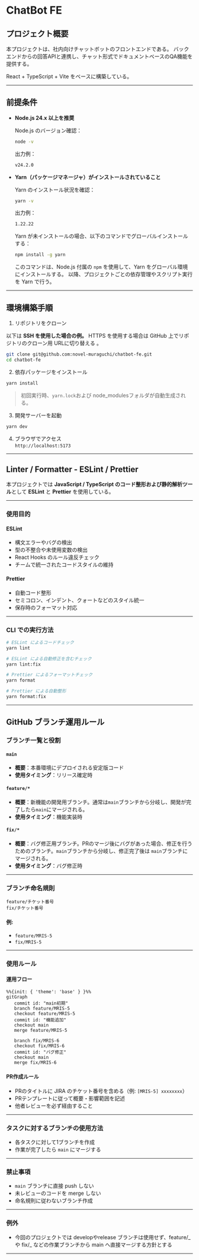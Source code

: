 # ChatBot FE

## プロジェクト概要

本プロジェクトは、社内向けチャットボットのフロントエンドである。
バックエンドからの回答APIと連携し、チャット形式でドキュメントベースのQA機能を提供する。

React + TypeScript + Vite をベースに構築している。

---

## 前提条件

- **Node.js 24.x 以上を推奨**

  Node.js のバージョン確認：

  ```bash
  node -v
  ```

  出力例：

  ```bash
  v24.2.0
  ```

- **Yarn（パッケージマネージャ）がインストールされていること**

  Yarn のインストール状況を確認：

  ```bash
  yarn -v
  ```

  出力例：

  ```bash
  1.22.22
  ```

  Yarn が未インストールの場合、以下のコマンドでグローバルインストールする：

  ```bash
  npm install -g yarn
  ```

  このコマンドは、Node.js 付属の `npm` を使用して、Yarn をグローバル環境にインストールする。
  以降、プロジェクトごとの依存管理やスクリプト実行を Yarn で行う。

---

## 環境構築手順

1. リポジトリをクローン

以下は **SSH を使用した場合の例。** HTTPS を使用する場合は GitHub 上でリポジトリのクローン用 URLに切り替える 。

```bash
git clone git@github.com:novel-muraguchi/chatbot-fe.git
cd chatbot-fe
```

2. 依存パッケージをインストール

```bash
yarn install
```

> 初回実行時、`yarn.lock`および node_modulesフォルダが自動生成される。

3. 開発サーバーを起動

```bash
yarn dev
```

4. ブラウザでアクセス  
   `http://localhost:5173`

---

## Linter / Formatter - ESLint / Prettier

本プロジェクトでは **JavaScript / TypeScript のコード整形および静的解析ツール**として **ESLint** と **Prettier** を使用している。

---

### 使用目的

#### ESLint

- 構文エラーやバグの検出
- 型の不整合や未使用変数の検出
- React Hooks のルール違反チェック
- チームで統一されたコードスタイルの維持

#### Prettier

- 自動コード整形
- セミコロン、インデント、クォートなどのスタイル統一
- 保存時のフォーマット対応

---

### CLI での実行方法

```bash
# ESLint によるコードチェック
yarn lint

# ESLint による自動修正を含むチェック
yarn lint:fix

# Prettier によるフォーマットチェック
yarn format

# Prettier による自動整形
yarn format:fix
```

---

## GitHub ブランチ運用ルール

### ブランチ一覧と役割

#### `main`

- **概要**：本番環境にデプロイされる安定版コード
- **使用タイミング**：リリース確定時

#### `feature/*`

- **概要**：新機能の開発用ブランチ。通常は`main`ブランチから分岐し、開発が完了したら`main`にマージされる。
- **使用タイミング**：機能実装時

#### `fix/*`

- **概要**：バグ修正用ブランチ。PRのマージ後にバグがあった場合、修正を行うためのブランチ。`main`ブランチから分岐し、修正完了後は `main`ブランチにマージされる。
- **使用タイミング**：バグ修正時

---

### ブランチ命名規則

```
feature/チケット番号
fix/チケット番号
```

#### 例:

- `feature/MRIS-5`
- `fix/MRIS-5`

---

### 使用ルール

#### 運用フロー

```mermaid
%%{init: { 'theme': 'base' } }%%
gitGraph
   commit id: "main初期"
   branch feature/MRIS-5
   checkout feature/MRIS-5
   commit id: "機能追加"
   checkout main
   merge feature/MRIS-5

   branch fix/MRIS-6
   checkout fix/MRIS-6
   commit id: "バグ修正"
   checkout main
   merge fix/MRIS-6

```

#### PR作成ルール

- PRのタイトルに JIRA のチケット番号を含める（例: `[MRIS-5] xxxxxxxx`）
- PRテンプレートに従って概要・影響範囲を記述
- 他者レビューを必ず経由すること

---

### タスクに対するブランチの使用方法

- 各タスクに対して1ブランチを作成
- 作業が完了したら `main` にマージする

---

### 禁止事項

- `main` ブランチに直接 push しない
- 未レビューのコードを merge しない
- 命名規則に従わないブランチ作成

---

### 例外

- 今回のプロジェクトでは developやrelease ブランチは使用せず、feature/_ や fix/_ などの作業ブランチから main へ直接マージする方針とする

---
